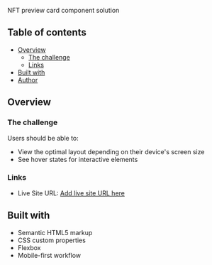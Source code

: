 NFT preview card component solution

## Table of contents

- [Overview](#overview)
  - [The challenge](#the-challenge)
  - [Links](#links)
- [Built with](#built-with)
- [Author](#author)

## Overview

### The challenge

Users should be able to:

- View the optimal layout depending on their device's screen size
- See hover states for interactive elements

### Links

- Live Site URL: [Add live site URL here](https://your-live-site-url.com)

## Built with

- Semantic HTML5 markup
- CSS custom properties
- Flexbox
- Mobile-first workflow
